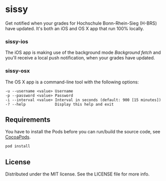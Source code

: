 # sissy

Get notified when your grades for Hochschule Bonn-Rhein-Sieg (H-BRS) have updated. It's both an iOS and OS X app that run 100% locally.

### sissy-ios

The iOS app is making use of the background mode _Background fetch_ and you'll receive a local push notification, when your grades have updated.

### sissy-osx

The OS X app is a command-line tool with the following options:

```
-u --username <value> Username
-p --password <value> Password
-i --interval <value> Interval in seconds (default: 900 [15 minutes])
-? --help             Display this help and exit
```

## Requirements

You have to install the Pods before you can run/build the source code, see [CocoaPods](https://cocoapods.org/).

```sh
pod install
```

## License

Distributed under the MIT license. See the LICENSE file for more info.
